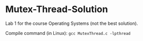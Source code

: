 # Mutex-Thread-Solution
Lab 1 for the course Operating Systems (not the best solution).

Compile command (in Linux): ``gcc MutexThread.c -lpthread``

